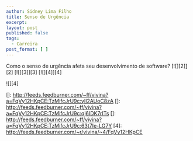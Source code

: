 ```yaml
---
author: Sidney Lima Filho
title: Senso de Urgência
excerpt:
layout: post
published: false
tags:
  - Carreira
post_format: [ ]
---
```

Como o senso de urgência afeta seu desenvolvimento de software? [![][2]</img>][2] [![][3]</img>][3] [![][4]</img>][4] 

![][4]

 []: http://feeds.feedburner.com/~ff/vivina?a=FqVy12HKpCE:TzMifcJrU9c:yIl2AUoC8zA
 []: http://feeds.feedburner.com/~ff/vivina?a=FqVy12HKpCE:TzMifcJrU9c:qj6IDK7rITs
 []: http://feeds.feedburner.com/~ff/vivina?a=FqVy12HKpCE:TzMifcJrU9c:63t7Ie-LG7Y
 [4]: http://feeds.feedburner.com/~r/vivina/~4/FqVy12HKpCE
